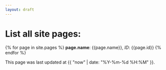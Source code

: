 ```yaml
---
layout: draft
---
```

# List all site pages:
{% for page in site.pages %}
**page.name**: {{page.name}}, *ID*: {{page.id}}
{% endfor %}

This page was last updated at {{ "now" | date: "%Y-%m-%d %H:%M" }}.
